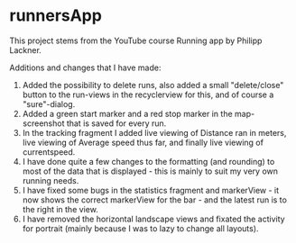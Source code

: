 # runnersApp
This project stems from the YouTube course Running app by Philipp Lackner. 

Additions and changes that I have made:

1. Added the possibility to delete runs, also added a small "delete/close" button to the run-views in the recyclerview for this, and of course a "sure"-dialog.
2. Added a green start marker and a red stop marker in the map-screenshot that is saved for every run.
3. In the tracking fragment I added live viewing of Distance ran in meters, live viewing of Average speed thus far, and finally live viewing of currentspeed.
4. I have done quite a few changes to the formatting (and rounding) to most of the data that is displayed - this is mainly to suit my very own running needs. 
5. I have fixed some bugs in the statistics fragment and markerView - it now shows the correct markerView for the bar - and the latest run is to the right in the view. 
6. I have removed the horizontal landscape views and fixated the activity for portrait (mainly because I was to lazy to change all layouts).






